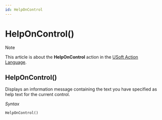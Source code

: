 ```yaml
---
id: HelpOnControl
---
```


# HelpOnControl()



> [!NOTE]
> This article is about the **HelpOnControl** action in the [USoft Action Language](/docs/Task_flow/Action_Language_reference/USoft_Action_Language.md).

## **HelpOnControl()**

Displays an information message containing the text you have specified as help text for the current control.

*Syntax*

```
HelpOnControl()
```

 